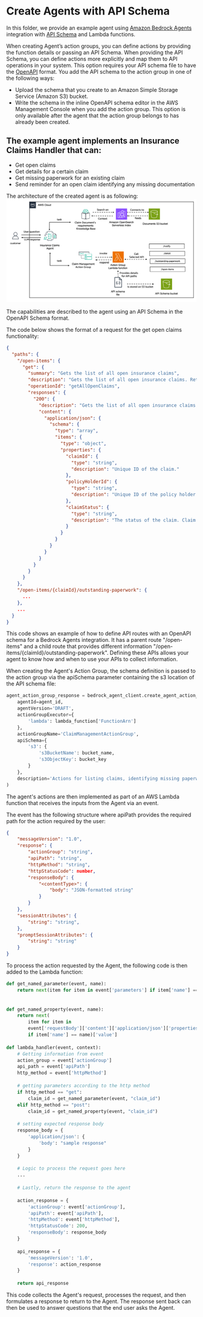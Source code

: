 # Create Agents with API Schema
In this folder, we provide an example agent using [Amazon Bedrock Agents](https://aws.amazon.com/bedrock/agents/) integration with [API Schema](https://docs.aws.amazon.com/bedrock/latest/userguide/agents-api-schema.html) and Lambda functions.

When creating Agent’s action groups, you can define actions by providing the function details or passing an API Schema. When providing the API Schema, you can define actions more explicitly and map them to API operations in your system. This option requires your API schema file to have the [OpenAPI](https://swagger.io/specification/) format. You add the API schema to the action group in one of the following ways:

* Upload the schema that you create to an Amazon Simple Storage Service (Amazon S3) bucket.
* Write the schema in the inline OpenAPI schema editor in the AWS Management Console when you add the action group. This option is only available after the agent that the action group belongs to has already been created.

## The example agent implements an Insurance Claims Handler that can:

* Get open claims
* Get details for a certain claim
* Get missing paperwork for an existing claim
* Send reminder for an open claim identifying any missing documentation

The architecture of the created agent is as following:
![Insurance Claims Agent](images/architecture.png)


The capabilities are described to the agent using an API Schema in the OpenAPI Schema format. 

The code below shows the format of a request for the get open claims functionality:
```json
{
  "paths": {
    "/open-items": {
      "get": {
        "summary": "Gets the list of all open insurance claims",
        "description": "Gets the list of all open insurance claims. Returns all claimIds that are open.",
        "operationId": "getAllOpenClaims",
        "responses": {
          "200": {
            "description": "Gets the list of all open insurance claims for policy holders",
            "content": {
              "application/json": {
                "schema": {
                  "type": "array",
                  "items": {
                    "type": "object",
                    "properties": {
                      "claimId": {
                        "type": "string",
                        "description": "Unique ID of the claim."
                      },
                      "policyHolderId": {
                        "type": "string",
                        "description": "Unique ID of the policy holder who has filed the claim."
                      },
                      "claimStatus": {
                        "type": "string",
                        "description": "The status of the claim. Claim can be in Open or Closed state."
                      }
                    }
                  }
                }
              }
            }
          }
        }
      }
    },
    "/open-items/{claimId}/outstanding-paperwork": {
      ...
    },
    ...
  }
}
```
This code shows an example of how to define API routes with an OpenAPI schema for a Bedrock Agents integration. It has a parent route "/open-items" and a child route that provides different information "/open-items/{claimId}/outstanding-paperwork". Defining these APIs allows your agent to know how and when to use your APIs to collect information.

When creating the Agent's Action Group, the schema definition is passed to the action group via the apiSchema parameter containing the s3 location of the API schema file:

```python
agent_action_group_response = bedrock_agent_client.create_agent_action_group(
    agentId=agent_id,
    agentVersion='DRAFT',
    actionGroupExecutor={
        'lambda': lambda_function['FunctionArn']
    },
    actionGroupName='ClaimManagementActionGroup',
    apiSchema={
        's3': {
            's3BucketName': bucket_name,
            's3ObjectKey': bucket_key
        }
    },
    description='Actions for listing claims, identifying missing paperwork, sending reminders'
)
```

The agent's actions are then implemented as part of an AWS Lambda function that receives the inputs from the Agent via an event.

The event has the following structure where apiPath provides the required path for the action required by the user:

```json
{
    "messageVersion": "1.0",
    "response": {
        "actionGroup": "string",
        "apiPath": "string",
        "httpMethod": "string",
        "httpStatusCode": number,
        "responseBody": {
            "<contentType>": {
                "body": "JSON-formatted string" 
            }
        }
    },
    "sessionAttributes": {
        "string": "string",
    },
    "promptSessionAttributes": {
        "string": "string"
    }
}
```

To process the action requested by the Agent, the following code is then added to the Lambda function:

```python
def get_named_parameter(event, name):
    return next(item for item in event['parameters'] if item['name'] == name)['value']


def get_named_property(event, name):
    return next(
        item for item in
        event['requestBody']['content']['application/json']['properties']
        if item['name'] == name)['value']

def lambda_handler(event, context):
    # Getting information from event
    action_group = event['actionGroup']
    api_path = event['apiPath']
    http_method = event['httpMethod']
    
    # getting parameters according to the http method
    if http_method == "get":
        claim_id = get_named_parameter(event, "claim_id")
    elif http_method == "post":
        claim_id = get_named_property(event, "claim_id")
    
    # setting expected response body
    response_body = {
        'application/json': {
            'body': "sample response"
        }
    }
    
    # Logic to process the request goes here
    ...

    # Lastly, return the response to the agent
    
    action_response = {
        'actionGroup': event['actionGroup'],
        'apiPath': event['apiPath'],
        'httpMethod': event['httpMethod'],
        'httpStatusCode': 200,
        'responseBody': response_body
    }
    
    api_response = {
        'messageVersion': '1.0', 
        'response': action_response
    }
        
    return api_response
```
This code collects the Agent's request, processes the request, and then formulates a response to return to the Agent. The response sent back can then be used to answer questions that the end user asks the Agent. 
